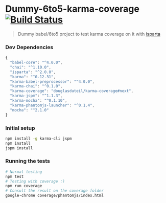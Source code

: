 # Dummy-6to5-karma-coverage [![Build Status][travis-image]][travis-url]

> Dummy babel/6to5  project to test karma coverage on it with [isparta](https://github.com/douglasduteil/isparta)

### Dev Dependencies

```js
{
  "babel-core": "^4.0.0",
  "chai": "^1.10.0",
  "isparta": "^2.0.0",
  "karma": "^0.12.31",
  "karma-babel-preprocessor": "^4.0.0",
  "karma-chai": "^0.1.0",
  "karma-coverage": "douglasduteil/karma-coverage#next",
  "karma-jspm": "^1.1.3",
  "karma-mocha": "^0.1.10",
  "karma-phantomjs-launcher": "^0.1.4",
  "mocha": "^2.1.0"
}
```

### Initial setup

```bash
npm install -g karma-cli jspm
npm install
jspm install
```

### Running the tests

```sh
# Normal testing
npm test
# Testing with coverage :)
npm run coverage
# Consult the result on the coverage folder
google-chrome coverage/phantomjs/index.html
```

[travis-url]: http://travis-ci.org/douglasduteil/dummy-6to5-karma-coverage
[travis-image]: http://travis-ci.org/douglasduteil/dummy-6to5-karma-coverage.svg?branch=master
